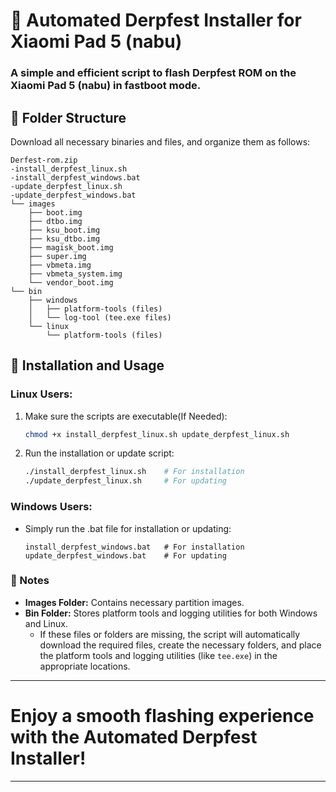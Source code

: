 # 🚀 Automated Derpfest Installer for Xiaomi Pad 5 (nabu)

### A simple and efficient script to flash Derpfest ROM on the Xiaomi Pad 5 (nabu) in fastboot mode.

## 📂 Folder Structure
Download all necessary binaries and files, and organize them as follows:

```plaintext
Derfest-rom.zip
-install_derpfest_linux.sh
-install_derpfest_windows.bat
-update_derpfest_linux.sh
-update_derpfest_windows.bat
└── images
    ├── boot.img
    ├── dtbo.img
    ├── ksu_boot.img
    ├── ksu_dtbo.img
    ├── magisk_boot.img
    ├── super.img
    ├── vbmeta.img
    ├── vbmeta_system.img
    └── vendor_boot.img
└── bin
    ├── windows
    │   ├── platform-tools (files)
    │   └── log-tool (tee.exe files)
    └── linux
        └── platform-tools (files)
```

## 🔧 Installation and Usage

### Linux Users:
1. Make sure the scripts are executable(If Needed):
   ```bash
   chmod +x install_derpfest_linux.sh update_derpfest_linux.sh
   ```
   
2. Run the installation or update script:
   ```bash
   ./install_derpfest_linux.sh    # For installation
   ./update_derpfest_linux.sh     # For updating
   ```

### Windows Users:
- Simply run the .bat file for installation or updating:
  ```plaintext
  install_derpfest_windows.bat   # For installation
  update_derpfest_windows.bat    # For updating
  ```

### 📜 Notes
- **Images Folder:** Contains necessary partition images.
- **Bin Folder:** Stores platform tools and logging utilities for both Windows and Linux.
  - If these files or folders are missing, the script will automatically download the required files, create the necessary folders, and place the platform tools and logging utilities (like `tee.exe`) in the appropriate locations.


---
# Enjoy a smooth flashing experience with the **Automated Derpfest Installer**!
---


